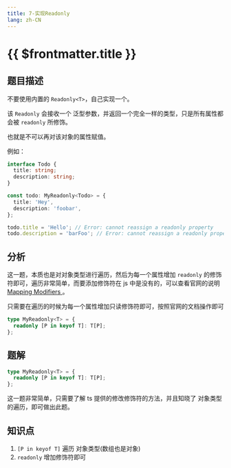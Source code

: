 ```yaml
---
title: 7-实现Readonly
lang: zh-CN
---
```


# {{ $frontmatter.title }}

## 题目描述

不要使用内置的 `Readonly<T>`，自己实现一个。

该 `Readonly` 会接收一个 泛型参数，并返回一个完全一样的类型，只是所有属性都会被 `readonly` 所修饰。

也就是不可以再对该对象的属性赋值。

例如：

```ts
interface Todo {
  title: string;
  description: string;
}

const todo: MyReadonly<Todo> = {
  title: 'Hey',
  description: 'foobar',
};

todo.title = 'Hello'; // Error: cannot reassign a readonly property
todo.description = 'barFoo'; // Error: cannot reassign a readonly property
```

## 分析

这一题，本质也是对对象类型进行遍历，然后为每一个属性增加 `readonly` 的修饰符即可，遍历非常简单，而要添加修饰符在 js 中是没有的，可以查看官网的说明 [Mapping Modifiers ](https://www.typescriptlang.org/docs/handbook/2/mapped-types.html#mapping-modifiers)。

只需要在遍历的时候为每一个属性增加只读修饰符即可，按照官网的文档操作即可

```ts
type MyReadonly<T> = {
  readonly [P in keyof T]: T[P];
};
```

## 题解

```ts
type MyReadonly<T> = {
  readonly [P in keyof T]: T[P];
};
```

这一题非常简单，只需要了解 ts 提供的修改修饰符的方法，并且知晓了 对象类型的遍历，即可做出此题。

## 知识点

1. `[P in keyof T]` 遍历 对象类型(数组也是对象)
2. `readonly` 增加修饰符即可
